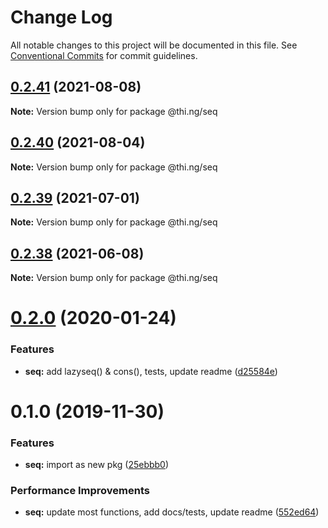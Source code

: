 # Change Log

All notable changes to this project will be documented in this file.
See [Conventional Commits](https://conventionalcommits.org) for commit guidelines.

## [0.2.41](https://github.com/thi-ng/umbrella/compare/@thi.ng/seq@0.2.40...@thi.ng/seq@0.2.41) (2021-08-08)

**Note:** Version bump only for package @thi.ng/seq





## [0.2.40](https://github.com/thi-ng/umbrella/compare/@thi.ng/seq@0.2.39...@thi.ng/seq@0.2.40) (2021-08-04)

**Note:** Version bump only for package @thi.ng/seq





## [0.2.39](https://github.com/thi-ng/umbrella/compare/@thi.ng/seq@0.2.38...@thi.ng/seq@0.2.39) (2021-07-01)

**Note:** Version bump only for package @thi.ng/seq





## [0.2.38](https://github.com/thi-ng/umbrella/compare/@thi.ng/seq@0.2.37...@thi.ng/seq@0.2.38) (2021-06-08)

**Note:** Version bump only for package @thi.ng/seq





# [0.2.0](https://github.com/thi-ng/umbrella/compare/@thi.ng/seq@0.1.0...@thi.ng/seq@0.2.0) (2020-01-24)

### Features

* **seq:** add lazyseq() & cons(), tests, update readme ([d25584e](https://github.com/thi-ng/umbrella/commit/d25584ed9b9600629d13f8f59217a3777372bb16))

# 0.1.0 (2019-11-30)

### Features

* **seq:** import as new pkg ([25ebbb0](https://github.com/thi-ng/umbrella/commit/25ebbb00d8f992beaf4eaa0c855337c5932d6c1c))

### Performance Improvements

* **seq:** update most functions, add docs/tests, update readme ([552ed64](https://github.com/thi-ng/umbrella/commit/552ed646b5527569777500d0235de8e6d19ec67a))
